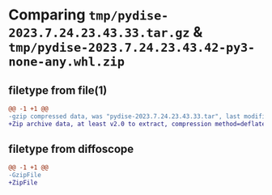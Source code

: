 # Comparing `tmp/pydise-2023.7.24.23.43.33.tar.gz` & `tmp/pydise-2023.7.24.23.43.42-py3-none-any.whl.zip`

## filetype from file(1)

```diff
@@ -1 +1 @@
-gzip compressed data, was "pydise-2023.7.24.23.43.33.tar", last modified: Mon Jul 24 23:43:33 2023, max compression
+Zip archive data, at least v2.0 to extract, compression method=deflate
```

## filetype from diffoscope

```diff
@@ -1 +1 @@
-GzipFile
+ZipFile
```

